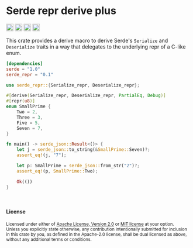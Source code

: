 Serde repr derive plus
=================

[<img alt="github" src="https://img.shields.io/badge/github-dtolnay/serde--repr-8da0cb?style=for-the-badge&labelColor=555555&logo=github" height="20">](https://github.com/dtolnay/serde-repr)
[<img alt="crates.io" src="https://img.shields.io/crates/v/serde_repr.svg?style=for-the-badge&color=fc8d62&logo=rust" height="20">](https://crates.io/crates/serde_repr)
[<img alt="docs.rs" src="https://img.shields.io/badge/docs.rs-serde__repr-66c2a5?style=for-the-badge&labelColor=555555&logo=docs.rs" height="20">](https://docs.rs/serde_repr)
[<img alt="build status" src="https://img.shields.io/github/actions/workflow/status/dtolnay/serde-repr/ci.yml?branch=master&style=for-the-badge" height="20">](https://github.com/dtolnay/serde-repr/actions?query=branch%3Amaster)

This crate provides a derive macro to derive Serde's `Serialize` and
`Deserialize` traits in a way that delegates to the underlying repr of a C-like
enum.

```toml
[dependencies]
serde = "1.0"
serde_repr = "0.1"
```

```rust
use serde_repr::{Serialize_repr, Deserialize_repr};

#[derive(Serialize_repr, Deserialize_repr, PartialEq, Debug)]
#[repr(u8)]
enum SmallPrime {
    Two = 2,
    Three = 3,
    Five = 5,
    Seven = 7,
}

fn main() -> serde_json::Result<()> {
    let j = serde_json::to_string(&SmallPrime::Seven)?;
    assert_eq!(j, "7");

    let p: SmallPrime = serde_json::from_str("2")?;
    assert_eq!(p, SmallPrime::Two);

    Ok(())
}
```

<br>

#### License

<sup>
Licensed under either of <a href="LICENSE-APACHE">Apache License, Version
2.0</a> or <a href="LICENSE-MIT">MIT license</a> at your option.
</sup>

<br>

<sub>
Unless you explicitly state otherwise, any contribution intentionally submitted
for inclusion in this crate by you, as defined in the Apache-2.0 license, shall
be dual licensed as above, without any additional terms or conditions.
</sub>
